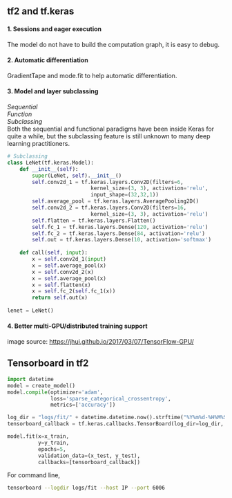 ## tf2 and tf.keras  
#### 1. Sessions and eager execution  
The model do not have to build the computation graph, it is easy to debug.  
#### 2. Automatic differentiation  
GradientTape and mode.fit to help automatic differentiation.  
#### 3. Model and layer subclassing  
*Sequential*  
*Function*  
*Subclassing*  
Both the sequential and functional paradigms have been inside Keras for quite a while, but the subclassing feature is still unknown to many deep learning practitioners.  
```python
# Subclassing
class LeNet(tf.keras.Model):
    def __init__(self):
        super(LeNet, self).__init__()
        self.conv2d_1 = tf.keras.layers.Conv2D(filters=6, 
                           kernel_size=(3, 3), activation='relu', 
                           input_shape=(32,32,1))
        self.average_pool = tf.keras.layers.AveragePooling2D()
        self.conv2d_2 = tf.keras.layers.Conv2D(filters=16, 
                           kernel_size=(3, 3), activation='relu')
        self.flatten = tf.keras.layers.Flatten()
        self.fc_1 = tf.keras.layers.Dense(120, activation='relu')
        self.fc_2 = tf.keras.layers.Dense(84, activation='relu')
        self.out = tf.keras.layers.Dense(10, activation='softmax')
        
    def call(self, input):
        x = self.conv2d_1(input)
        x = self.average_pool(x)
        x = self.conv2d_2(x)
        x = self.average_pool(x)
        x = self.flatten(x)
        x = self.fc_2(self.fc_1(x))
        return self.out(x)
    
lenet = LeNet()
```
#### 4. Better multi-GPU/distributed training support  

image source: https://jhui.github.io/2017/03/07/TensorFlow-GPU/  

## Tensorboard in tf2  
  
```python
import datetime
model = create_model()
model.compile(optimizer='adam',
              loss='sparse_categorical_crossentropy',
              metrics=['accuracy'])

log_dir = "logs/fit/" + datetime.datetime.now().strftime("%Y%m%d-%H%M%S")
tensorboard_callback = tf.keras.callbacks.TensorBoard(log_dir=log_dir, histogram_freq=1)

model.fit(x=x_train, 
          y=y_train, 
          epochs=5, 
          validation_data=(x_test, y_test), 
          callbacks=[tensorboard_callback])
```
  
For command line,  
```bash
tensorboard --logdir logs/fit --host IP --port 6006
```
